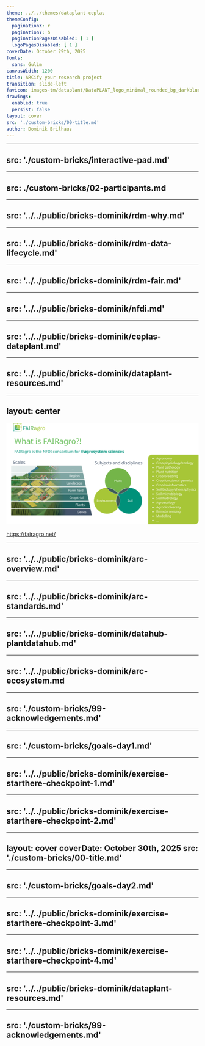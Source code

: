 ```yaml
---
theme: ../../themes/dataplant-ceplas
themeConfig:
  paginationX: r
  paginationY: b
  paginationPagesDisabled: [ 1 ]
  logoPagesDisabled: [ 1 ]
coverDate: October 29th, 2025
fonts:
  sans: Gulim
canvasWidth: 1200
title: ARCify your research project
transition: slide-left
favicon: images-tm/dataplant/DataPLANT_logo_minimal_rounded_bg_darkblue.svg
drawings:
  enabled: true
  persist: false
layout: cover
src: './custom-bricks/00-title.md'
author: Dominik Brilhaus
---
```


---
src: './custom-bricks/interactive-pad.md'
---

---
src: ./custom-bricks/02-participants.md
---

---
src: '../../public/bricks-dominik/rdm-why.md'
---

---
src: '../../public/bricks-dominik/rdm-data-lifecycle.md'
---

---
src: '../../public/bricks-dominik/rdm-fair.md'
---

---
src: '../../public/bricks-dominik/nfdi.md'
---

---
src: '../../public/bricks-dominik/ceplas-dataplant.md'
---

---
src: '../../public/bricks-dominik/dataplant-resources.md'
---

---
layout: center
---

![alt text](./custom-bricks/fair-agro.svg)

<span class="flex flex-row justify-center">

https://fairagro.net/

</span>


---
src: '../../public/bricks-dominik/arc-overview.md'
---

---
src: '../../public/bricks-dominik/arc-standards.md'
---

---
src: '../../public/bricks-dominik/datahub-plantdatahub.md'
---

---
src: '../../public/bricks-dominik/arc-ecosystem.md
---

---
src: './custom-bricks/99-acknowledgements.md'
---

---
src: './custom-bricks/goals-day1.md'
---

---
src: '../../public/bricks-dominik/exercise-starthere-checkpoint-1.md'
---

---
src: '../../public/bricks-dominik/exercise-starthere-checkpoint-2.md'
---

---
layout: cover
coverDate: October 30th, 2025
src: './custom-bricks/00-title.md'
---


---
src: './custom-bricks/goals-day2.md'
---

<!-- This is the break point between 3 vs. 6 hrs workshops -->



---
src: '../../public/bricks-dominik/exercise-starthere-checkpoint-3.md'
---

---
src: '../../public/bricks-dominik/exercise-starthere-checkpoint-4.md'
---

---
src: '../../public/bricks-dominik/dataplant-resources.md'
---

---
src: './custom-bricks/99-acknowledgements.md'
---
